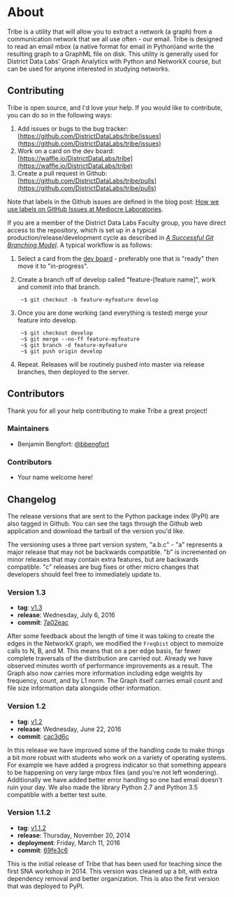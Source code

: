 # About

Tribe is a utility that will allow you to extract a network (a graph) from a communication network that we all use often - our email. Tribe is designed to read an email mbox (a native format for email in Python)and write the resulting graph to a GraphML file on disk. This utility is generally used for District Data Labs' Graph Analytics with Python and NetworkX course, but can be used for anyone interested in studying networks.

## Contributing

Tribe is open source, and I'd love your help. If you would like to contribute, you can do so in the following ways:

1. Add issues or bugs to the bug tracker: [https://github.com/DistrictDataLabs/tribe/issues](https://github.com/DistrictDataLabs/tribe/issues)
2. Work on a card on the dev board: [https://waffle.io/DistrictDataLabs/tribe](https://waffle.io/DistrictDataLabs/tribe)
3. Create a pull request in Github: [https://github.com/DistrictDataLabs/tribe/pulls](https://github.com/DistrictDataLabs/tribe/pulls)

Note that labels in the Github issues are defined in the blog post: [How we use labels on GitHub Issues at Mediocre Laboratories](https://mediocre.com/forum/topics/how-we-use-labels-on-github-issues-at-mediocre-laboratories).

If you are a member of the District Data Labs Faculty group, you have direct access to the repository, which is set up in a typical production/release/development cycle as described in _[A Successful Git Branching Model](http://nvie.com/posts/a-successful-git-branching-model/)_. A typical workflow is as follows:

1. Select a card from the [dev board](https://waffle.io/DistrictDataLabs/tribe) - preferably one that is "ready" then move it to "in-progress".

2. Create a branch off of develop called "feature-[feature name]", work and commit into that branch.

        ~$ git checkout -b feature-myfeature develop

3. Once you are done working (and everything is tested) merge your feature into develop.

        ~$ git checkout develop
        ~$ git merge --no-ff feature-myfeature
        ~$ git branch -d feature-myfeature
        ~$ git push origin develop

4. Repeat. Releases will be routinely pushed into master via release branches, then deployed to the server.

## Contributors

Thank you for all your help contributing to make Tribe a great project!

### Maintainers

- Benjamin Bengfort: [@bbengfort](https://github.com/bbengfort/)

### Contributors

- Your name welcome here!

## Changelog

The release versions that are sent to the Python package index (PyPI) are also tagged in Github. You can see the tags through the Github web application and download the tarball of the version you'd like.

The versioning uses a three part version system, "a.b.c" - "a" represents a major release that may not be backwards compatible. "b" is incremented on minor releases that may contain extra features, but are backwards compatible. "c" releases are bug fixes or other micro changes that developers should feel free to immediately update to.

### Version 1.3

* **tag**: [v1.3](https://github.com/DistrictDataLabs/tribe/releases/tag/v1.3)
* **release**:  Wednesday, July 6, 2016
* **commit**: [7a02eac](https://github.com/DistrictDataLabs/tribe/commit/7a02eacea8886d1b7c66885e850bf2dc66d3ea49)

After some feedback about the length of time it was taking to create the edges in the NetworkX graph, we modified the `FreqDist` object to memoize calls to N, B, and M. This means that on a per edge basis, far fewer complete traversals of the distribution are carried out. Already we have observed minutes worth of performance improvements as a result. The Graph also now carries more information including edge weights by frequency, count, and by L1 norm. The Graph itself carries email count and file size information data alongside other information.

### Version 1.2

* **tag**: [v1.2](https://github.com/DistrictDataLabs/tribe/releases/tag/v1.2)
* **release**:  Wednesday, June 22, 2016
* **commit**:  [cac3d6c](https://github.com/DistrictDataLabs/tribe/commit/cac3d6cb3f95e9d114528d9beef5307c16ec7266)

In this release we have improved some of the handling code to make things a bit more robust with students who work on a variety of operating systems. For example we have added a progress indicator so that something appears to be happening on very large mbox files (and you're not left wondering). Additionally we have added better error handling so one bad email doesn't ruin your day. We also made the library Python 2.7 and Python 3.5 compatible with a better test suite.

### Version 1.1.2

* **tag**: [v1.1.2](https://github.com/DistrictDataLabs/tribe/releases/tag/v1.1.2)
* **release**:  Thursday, November 20, 2014
* **deployment**: Friday, March 11, 2016
* **commit**: [69fe3c6](https://github.com/DistrictDataLabs/tribe/commit/69fe3c69130899479be2e33f73872d6cfedd4659)

This is the initial release of Tribe that has been used for teaching since the first SNA workshop in 2014. This version was cleaned up a bit, with extra dependency removal and better organization. This is also the first version that was deployed to PyPI.
